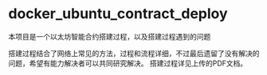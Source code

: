 # docker_ubuntu_contract_deploy
本项目是一个以太坊智能合约搭建过程，以及搭建过程遇到的问题

搭建过程结合了网络上常见的方法，过程和流程详细，不过最后遗留了没有解决的问题，希望有能力解决者可以共同研究解决。
搭建过程详见上传的PDF文档。
